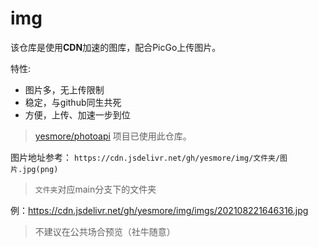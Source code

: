 # img

该仓库是使用**CDN**加速的图库，配合PicGo上传图片。

特性:
- 图片多，无上传限制
- 稳定，与github同生共死
- 方便，上传、加速一步到位

> [yesmore/photoapi](https://github.com/yesmore/photosapi) 项目已使用此仓库。

图片地址参考：
`https://cdn.jsdelivr.net/gh/yesmore/img/文件夹/图片.jpg(png) `
 
> `文件夹`对应main分支下的文件夹

例：https://cdn.jsdelivr.net/gh/yesmore/img/imgs/202108221646316.jpg
> 不建议在公共场合预览（社牛随意）
